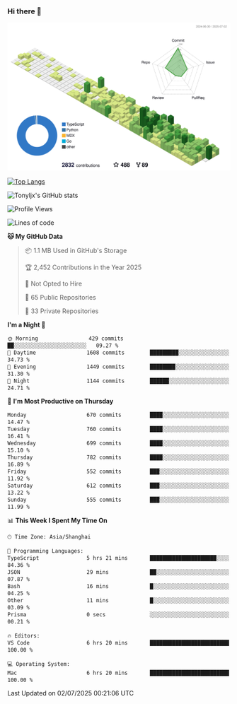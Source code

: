 ### Hi there 👋

![](./profile-3d-contrib/profile-green-animate.svg)

 

[![Top Langs](https://github-readme-stats.vercel.app/api/top-langs/?username=tonyljx)](https://github.com/anuraghazra/github-readme-stats)

![Tonyljx's GitHub stats](https://github-readme-stats.vercel.app/api?username=tonyljx&theme=default&show_icons=true)

 

<!--START_SECTION:waka-->
![Profile Views](http://img.shields.io/badge/Profile%20Views-1-blue)

![Lines of code](https://img.shields.io/badge/From%20Hello%20World%20I%27ve%20Written-1.9%20million%20lines%20of%20code-blue)

**🐱 My GitHub Data** 

> 📦 1.1 MB Used in GitHub's Storage 
 > 
> 🏆 2,452 Contributions in the Year 2025
 > 
> 🚫 Not Opted to Hire
 > 
> 📜 65 Public Repositories 
 > 
> 🔑 33 Private Repositories 
 > 
**I'm a Night 🦉** 

```text
🌞 Morning                429 commits         ██░░░░░░░░░░░░░░░░░░░░░░░   09.27 % 
🌆 Daytime                1608 commits        █████████░░░░░░░░░░░░░░░░   34.73 % 
🌃 Evening                1449 commits        ████████░░░░░░░░░░░░░░░░░   31.30 % 
🌙 Night                  1144 commits        ██████░░░░░░░░░░░░░░░░░░░   24.71 % 
```
📅 **I'm Most Productive on Thursday** 

```text
Monday                   670 commits         ████░░░░░░░░░░░░░░░░░░░░░   14.47 % 
Tuesday                  760 commits         ████░░░░░░░░░░░░░░░░░░░░░   16.41 % 
Wednesday                699 commits         ████░░░░░░░░░░░░░░░░░░░░░   15.10 % 
Thursday                 782 commits         ████░░░░░░░░░░░░░░░░░░░░░   16.89 % 
Friday                   552 commits         ███░░░░░░░░░░░░░░░░░░░░░░   11.92 % 
Saturday                 612 commits         ███░░░░░░░░░░░░░░░░░░░░░░   13.22 % 
Sunday                   555 commits         ███░░░░░░░░░░░░░░░░░░░░░░   11.99 % 
```


📊 **This Week I Spent My Time On** 

```text
🕑︎ Time Zone: Asia/Shanghai

💬 Programming Languages: 
TypeScript               5 hrs 21 mins       █████████████████████░░░░   84.36 % 
JSON                     29 mins             ██░░░░░░░░░░░░░░░░░░░░░░░   07.87 % 
Bash                     16 mins             █░░░░░░░░░░░░░░░░░░░░░░░░   04.25 % 
Other                    11 mins             █░░░░░░░░░░░░░░░░░░░░░░░░   03.09 % 
Prisma                   0 secs              ░░░░░░░░░░░░░░░░░░░░░░░░░   00.21 % 

🔥 Editors: 
VS Code                  6 hrs 20 mins       █████████████████████████   100.00 % 

💻 Operating System: 
Mac                      6 hrs 20 mins       █████████████████████████   100.00 % 
```


 Last Updated on 02/07/2025 00:21:06 UTC
<!--END_SECTION:waka-->
